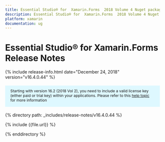 ```yaml
---
title: Essential Studio® for  Xamarin.Forms  2018 Volume 4 Nuget package  Release Notes  
description: Essential Studio® for  Xamarin.Forms  2018 Volume 4 Nuget package  Release Notes  
platform: xamarin
documentation: ug
---
```


# Essential Studio® for  Xamarin.Forms  Release Notes  

{% include release-info.html date="December 24, 2018"   version="v16.4.0.44" %} 

<style>
#license {
    font-size: .88em!important;
margin-top: 1.5em;     margin-bottom: 1.5em;
    background-color: #def8ff;
    padding: 10px 17px 14px;
}
</style>

<div id="license">
Starting with version 16.2 (2018 Vol 2), you need to include a valid license key (either paid or trial key) within your applications. 
Please refer to this <a href="/common/essential-studio/licensing/license-key">help topic</a> for more information 
</div>


{% directory path: _includes/release-notes/v16.4.0.44 %}

{% include {{file.url}} %}

{% enddirectory %}